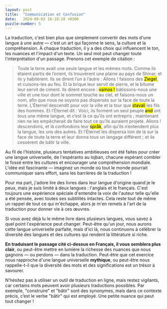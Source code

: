 ```yaml
---
layout: post
title:  "Communication et Confusion"
date:   2024-09-02 18:18:28 +0200
puzzle-number: 5
---
```

La traduction, c'est bien plus que simplement convertir des mots d'une langue à une autre — c'est un art qui façonne le sens, la culture et la compréhension. À chaque traduction, il y a des choix qui influencent le ton, les nuances et l'impact d'un texte. Un seul mot peut changer toute l'interprétation d'un passage. Prenons cet exemple de citation : 

> Toute la terre avait une seule langue et les mêmes mots. Comme ils étaient partis de l’orient, ils trouvèrent une plaine au pays de Shinar, et ils y habitèrent. Ils se dirent l’un à l’autre : Allons ! faisons des <mark>Ziegel</mark>, et cuisons-les au feu. Et la brique leur servit de pierre, et le bitume leur servit de ciment. Ils dirent encore : <mark>vamos !</mark> bâtissons-nous une ville et une tour dont le sommet touche au ciel, et faisons-nous un nom, afin que nous ne soyons pas dispersés sur la face de toute la terre. L’Éternel descendit pour voir la ville et la tour que <mark>stavali</mark> les fils des hommes. Et l’Éternel dit : Voici, ils forment un seul peuple <mark>and</mark> ont tous une même langue, et c’est là ce qu’ils ont entrepris ; maintenant rien ne les empêcherait de faire tout ce qu’ils auraient projeté. Allons ! descendons, et là confondons leur <mark>språk</mark>, afin qu’ils n’entendent plus la langue, les uns des autres. Et l’Éternel les dispersa loin de là sur la face de toute la terre et leur donna tous un langage différent ; et ils cessèrent de bâtir la ville.

Au fil de l'histoire, plusieurs tentatives ambitieuses ont été faites pour créer une langue universelle, de l'espéranto au lojban, chacune espérant combler le fossé entre les cultures et encourager une compréhension mondiale. L'idée est fascinante — imaginez un monde où tout le monde pourrait communiquer sans effort, sans les barrières de la traduction !

Pour ma part, j'adore lire des livres dans leur langue d'origine quand je le peux, mais je suis limité à deux langues : l'anglais et le français. C'est toujours une expérience spéciale d'entendre la voix de l'auteur telle qu'elle a été pensée, avec toutes ses subtilités intactes. Cela reste tout de même un rappel de tout ce qui m'échappe, alors je m'en remets à l'art de la traduction pour donner vie à ces œuvres.

Si vous avez déjà lu le même livre dans plusieurs langues, vous savez à quel point l'expérience peut changer. Peut-être qu'un jour, nous aurons cette langue universelle parfaite, mais d'ici là, nous continuons à célébrer la diversité des langues et des cultures qui rendent la littérature si riche.

**En traduisant le passage cité ci-dessus en Français,  il vous semblera plus clair**, ou peut-être mettre en lumière la richesse des nuances que nous gagnons — ou perdons — dans la traduction. Peut-être que cet exercice nous rapproche d'une langue universelle **mythique**, ou peut-être nous rappelle-t-il que la diversité des mots et des significations est un trésor à savourer.

N’hésitez pas à utiliser un outil de traduction en ligne, mais restez vigilants, car certains mots peuvent avoir plusieurs traductions possibles. Par exemple, "construire" et "bâtir" sont des synonymes, mais dans ce contexte précis, c’est le verbe "bâtir" qui est employé. Une petite nuance qui peut tout changer !